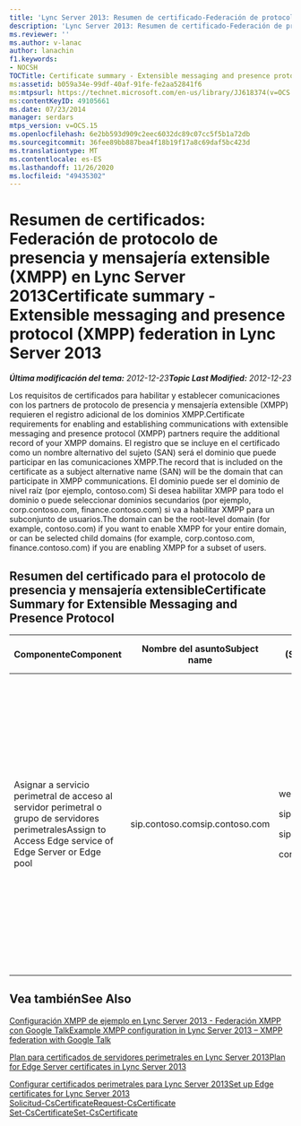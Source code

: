```yaml
---
title: 'Lync Server 2013: Resumen de certificado-Federación de protocolo de presencia y mensajería extensible (XMPP)'
description: 'Lync Server 2013: Resumen de certificado-Federación de protocolo de presencia y mensajería extensible (XMPP).'
ms.reviewer: ''
ms.author: v-lanac
author: lanachin
f1.keywords:
- NOCSH
TOCTitle: Certificate summary - Extensible messaging and presence protocol (XMPP) federation
ms:assetid: b059a34e-99df-40af-91fe-fe2aa52841f6
ms:mtpsurl: https://technet.microsoft.com/en-us/library/JJ618374(v=OCS.15)
ms:contentKeyID: 49105661
ms.date: 07/23/2014
manager: serdars
mtps_version: v=OCS.15
ms.openlocfilehash: 6e2bb593d909c2eec6032dc89c07cc5f5b1a72db
ms.sourcegitcommit: 36fee89bb887bea4f18b19f17a8c69daf5bc423d
ms.translationtype: MT
ms.contentlocale: es-ES
ms.lasthandoff: 11/26/2020
ms.locfileid: "49435302"
---
```

# <a name="certificate-summary---extensible-messaging-and-presence-protocol-xmpp-federation-in-lync-server-2013"></a><span data-ttu-id="7f3b4-103">Resumen de certificados: Federación de protocolo de presencia y mensajería extensible (XMPP) en Lync Server 2013</span><span class="sxs-lookup"><span data-stu-id="7f3b4-103">Certificate summary - Extensible messaging and presence protocol (XMPP) federation in Lync Server 2013</span></span>

<div data-xmlns="http://www.w3.org/1999/xhtml">

<div class="topic" data-xmlns="http://www.w3.org/1999/xhtml" data-msxsl="urn:schemas-microsoft-com:xslt" data-cs="https://msdn.microsoft.com/">

<div data-asp="https://msdn2.microsoft.com/asp">



</div>

<div id="mainSection">

<div id="mainBody"><span data-ttu-id="7f3b4-104">

<span> </span></span><span class="sxs-lookup"><span data-stu-id="7f3b4-104">

<span> </span></span></span>

<span data-ttu-id="7f3b4-105">_**Última modificación del tema:** 2012-12-23_</span><span class="sxs-lookup"><span data-stu-id="7f3b4-105">_**Topic Last Modified:** 2012-12-23_</span></span>

<span data-ttu-id="7f3b4-106">Los requisitos de certificados para habilitar y establecer comunicaciones con los partners de protocolo de presencia y mensajería extensible (XMPP) requieren el registro adicional de los dominios XMPP.</span><span class="sxs-lookup"><span data-stu-id="7f3b4-106">Certificate requirements for enabling and establishing communications with extensible messaging and presence protocol (XMPP) partners require the additional record of your XMPP domains.</span></span> <span data-ttu-id="7f3b4-107">El registro que se incluye en el certificado como un nombre alternativo del sujeto (SAN) será el dominio que puede participar en las comunicaciones XMPP.</span><span class="sxs-lookup"><span data-stu-id="7f3b4-107">The record that is included on the certificate as a subject alternative name (SAN) will be the domain that can participate in XMPP communications.</span></span> <span data-ttu-id="7f3b4-108">El dominio puede ser el dominio de nivel raíz (por ejemplo, contoso.com) Si desea habilitar XMPP para todo el dominio o puede seleccionar dominios secundarios (por ejemplo, corp.contoso.com, finance.contoso.com) si va a habilitar XMPP para un subconjunto de usuarios.</span><span class="sxs-lookup"><span data-stu-id="7f3b4-108">The domain can be the root-level domain (for example, contoso.com) if you want to enable XMPP for your entire domain, or can be selected child domains (for example, corp.contoso.com, finance.contoso.com) if you are enabling XMPP for a subset of users.</span></span>

<div>

## <a name="certificate-summary-for-extensible-messaging-and-presence-protocol"></a><span data-ttu-id="7f3b4-109">Resumen del certificado para el protocolo de presencia y mensajería extensible</span><span class="sxs-lookup"><span data-stu-id="7f3b4-109">Certificate Summary for Extensible Messaging and Presence Protocol</span></span>


<table>
<colgroup>
<col style="width: 25%" />
<col style="width: 25%" />
<col style="width: 25%" />
<col style="width: 25%" />
</colgroup>
<thead>
<tr class="header">
<th><span data-ttu-id="7f3b4-110">Componente</span><span class="sxs-lookup"><span data-stu-id="7f3b4-110">Component</span></span></th>
<th><span data-ttu-id="7f3b4-111">Nombre del asunto</span><span class="sxs-lookup"><span data-stu-id="7f3b4-111">Subject name</span></span></th>
<th><span data-ttu-id="7f3b4-112">Nombres alternativos de asunto (SAN)/Order</span><span class="sxs-lookup"><span data-stu-id="7f3b4-112">Subject alternative names (SAN)/Order</span></span></th>
<th><span data-ttu-id="7f3b4-113">Comentarios</span><span class="sxs-lookup"><span data-stu-id="7f3b4-113">Comments</span></span></th>
</tr>
</thead>
<tbody>
<tr class="odd">
<td><p><span data-ttu-id="7f3b4-114">Asignar a servicio perimetral de acceso al servidor perimetral o grupo de servidores perimetrales</span><span class="sxs-lookup"><span data-stu-id="7f3b4-114">Assign to Access Edge service of Edge Server or Edge pool</span></span></p></td>
<td><p><span data-ttu-id="7f3b4-115">sip.contoso.com</span><span class="sxs-lookup"><span data-stu-id="7f3b4-115">sip.contoso.com</span></span></p></td>
<td><p><span data-ttu-id="7f3b4-116">webcon.contoso.com</span><span class="sxs-lookup"><span data-stu-id="7f3b4-116">webcon.contoso.com</span></span></p>
<p><span data-ttu-id="7f3b4-117">sip.contoso.com</span><span class="sxs-lookup"><span data-stu-id="7f3b4-117">sip.contoso.com</span></span></p>
<p><span data-ttu-id="7f3b4-118">sip.fabrikam.com</span><span class="sxs-lookup"><span data-stu-id="7f3b4-118">sip.fabrikam.com</span></span></p>
<p><span data-ttu-id="7f3b4-119">contoso.com</span><span class="sxs-lookup"><span data-stu-id="7f3b4-119">contoso.com</span></span></p></td>
<td><p><span data-ttu-id="7f3b4-120">Las tres primeras entradas de SAN son las entradas normales de SAN para un servidor de borde completo.</span><span class="sxs-lookup"><span data-stu-id="7f3b4-120">The first three SAN entries are the normal SAN entries for a full Edge Server.</span></span> <span data-ttu-id="7f3b4-121">La contoso.com es la entrada necesaria para la Federación con el socio XMPP en el nivel de dominio raíz.</span><span class="sxs-lookup"><span data-stu-id="7f3b4-121">The contoso.com is the entry required for federation with the XMPP partner at the root domain level.</span></span> <span data-ttu-id="7f3b4-122">Esta entrada permitirá que XMPP para todos los dominios con el sufijo contoso.com.</span><span class="sxs-lookup"><span data-stu-id="7f3b4-122">This entry will allow XMPP for all domains with the suffix contoso.com.</span></span></p></td>
</tr>
</tbody>
</table>


</div>

<div>

## <a name="see-also"></a><span data-ttu-id="7f3b4-123">Vea también</span><span class="sxs-lookup"><span data-stu-id="7f3b4-123">See Also</span></span>


[<span data-ttu-id="7f3b4-124">Configuración XMPP de ejemplo en Lync Server 2013 - Federación XMPP con Google Talk</span><span class="sxs-lookup"><span data-stu-id="7f3b4-124">Example XMPP configuration in Lync Server 2013 – XMPP federation with Google Talk</span></span>](lync-server-2013-example-xmpp-configuration-–-xmpp-federation-with-google-talk.md)  


[<span data-ttu-id="7f3b4-125">Plan para certificados de servidores perimetrales en Lync Server 2013</span><span class="sxs-lookup"><span data-stu-id="7f3b4-125">Plan for Edge Server certificates in Lync Server 2013</span></span>](lync-server-2013-plan-for-edge-server-certificates.md)  


[<span data-ttu-id="7f3b4-126">Configurar certificados perimetrales para Lync Server 2013</span><span class="sxs-lookup"><span data-stu-id="7f3b4-126">Set up Edge certificates for Lync Server 2013</span></span>](lync-server-2013-set-up-edge-certificates.md)  
[<span data-ttu-id="7f3b4-127">Solicitud-CsCertificate</span><span class="sxs-lookup"><span data-stu-id="7f3b4-127">Request-CsCertificate</span></span>](https://docs.microsoft.com/powershell/module/skype/Request-CsCertificate)  
[<span data-ttu-id="7f3b4-128">Set-CsCertificate</span><span class="sxs-lookup"><span data-stu-id="7f3b4-128">Set-CsCertificate</span></span>](https://docs.microsoft.com/powershell/module/skype/Set-CsCertificate)  
  

<span data-ttu-id="7f3b4-129"></div>

</div>

<span> </span>

</div>

</div>

</span><span class="sxs-lookup"><span data-stu-id="7f3b4-129"></div>

</div>

<span> </span>

</div>

</div>

</span></span></div>

